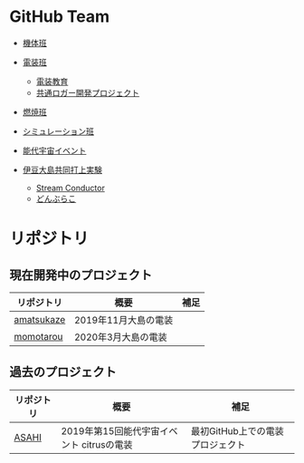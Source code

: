 # GitHub Team

- [機体班](https://github.com/orgs/core-rocket/teams/airframe)
- [電装班](https://github.com/orgs/core-rocket/teams/avionics)
	- [電装教育](https://github.com/orgs/core-rocket/teams/avionics-education)
	- [共通ロガー開発プロジェクト](https://github.com/orgs/core-rocket/teams/common_logger)
- [燃焼班](https://github.com/orgs/core-rocket/teams/propulsion)
- [シミュレーション班](https://github.com/orgs/core-rocket/teams/simulation)

- [能代宇宙イベント](https://github.com/orgs/core-rocket/teams/nse)

- [伊豆大島共同打上実験](https://github.com/orgs/core-rocket/teams/oshima)
	- [Stream Conductor](https://github.com/orgs/core-rocket/teams/stream-conductor)
	- [どんぶらこ](https://github.com/orgs/core-rocket/teams/donburako)

# リポジトリ

## 現在開発中のプロジェクト

|リポジトリ|概要|補足|
|----------|----|----|
|[amatsukaze](https://github.com/core-rocket/amatsukaze)|2019年11月大島の電装||
|[momotarou](https://github.com/core-rocket/momotarou)|2020年3月大島の電装||


## 過去のプロジェクト

|リポジトリ|概要|補足|
|----------|----|----|
|[ASAHI](https://github.com/core-rocket/ASAHI)|2019年第15回能代宇宙イベント citrusの電装|最初GitHub上での電装プロジェクト|
